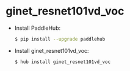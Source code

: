 # ginet_resnet101vd_voc
* Install PaddleHub: 

    ```bash
    $ pip install --upgrade paddlehub
    ```

* Install ginet_resnet101vd_voc: 

    ```bash
    $ hub install ginet_resnet101vd_voc
    ```
